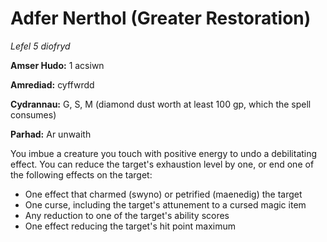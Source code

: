 # Adfer Nerthol (Greater Restoration)

*Lefel 5 diofryd*

**Amser Hudo:** 1 acsiwn

**Amrediad:** cyffwrdd

**Cydrannau:** G, S, M (diamond dust worth at least 100 gp, which the spell consumes)

**Parhad:** Ar unwaith

You imbue a creature you touch with positive energy to undo a debilitating effect. You can reduce the target's exhaustion level by one, or end one of the following effects on the target:

- One effect that charmed (swyno) or petrified (maenedig) the target
- One curse, including the target's attunement to a cursed magic item
- Any reduction to one of the target's ability scores
- One effect reducing the target's hit point maximum